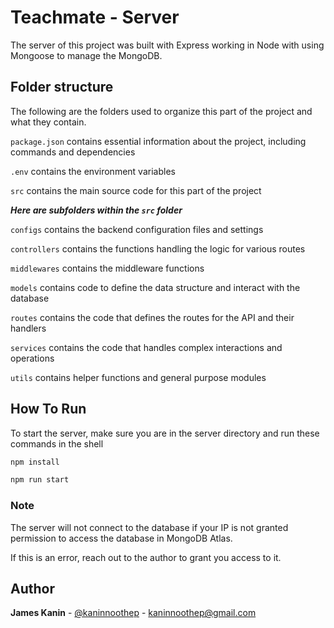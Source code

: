 # Teachmate - Server

The server of this project was built with Express working in Node with using Mongoose to manage the MongoDB.

## Folder structure

The following are the folders used to organize this part of the project and what they contain.

`package.json` contains essential information about the project, including commands and dependencies

`.env` contains the environment variables

`src` contains the main source code for this part of the project

**_Here are subfolders within the `src` folder_**

`configs` contains the backend configuration files and settings

`controllers` contains the functions handling the logic for various routes

`middlewares` contains the middleware functions

`models` contains code to define the data structure and interact with the database

`routes` contains the code that defines the routes for the API and their handlers

`services` contains the code that handles complex interactions and operations

`utils` contains helper functions and general purpose modules

## How To Run

To start the server, make sure you are in the server directory and run these commands in the shell

```sh
npm install
```

```sh
npm run start
```

### Note

The server will not connect to the database if your IP is not granted permission to access the database in MongoDB Atlas.

If this is an error, reach out to the author to grant you access to it.

<!-- CONTACT -->

## Author

**James Kanin** - [@kaninnoothep](https://github.com/kaninnoothep) - [kaninnoothep@gmail.com](mailto:kaninnoothep@gmail.com)
